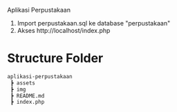 Aplikasi Perpustakaan

1. Import perpustakaan.sql ke database "perpustakaan"
2. Akses http://localhost/index.php

# Structure Folder
```bash
aplikasi-perpustakaan
 ┣ assets
 ┣ img 
 ┣ README.md
 ┣ index.php
```